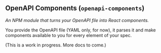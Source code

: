 ## OpenAPI Components (`openapi-components`)
*An NPM module that turns your OpenAPI file into React components.*

You provide the OpenAPI file (YAML only, for now), it parses it and make components available to you for every element of your spec.

(This is a work in progress. More docs to come.)
